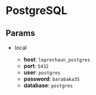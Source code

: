 # PostgreSQL

## Params

 * local

    * **host**: `leprechaun_postgres`
    * **port**: `5432`
    * **user**: `postgres`
    * **password**: `barabaka35`
    * **database**: `postgres`
